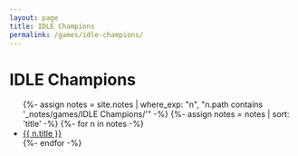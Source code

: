 ```yaml
---
layout: page
title: IDLE Champions
permalink: /games/idle-champions/
---
```


<h1>IDLE Champions</h1>

<ul>
  {%- assign notes = site.notes | where_exp: "n", "n.path contains '_notes/games/IDLE Champions/'" -%}
  {%- assign notes = notes | sort: 'title' -%}
  {%- for n in notes -%}
    <li><a class="internal-link" href="{{ n.url | relative_url | uri_escape }}">{{ n.title }}</a></li>
  {%- endfor -%}
</ul>
